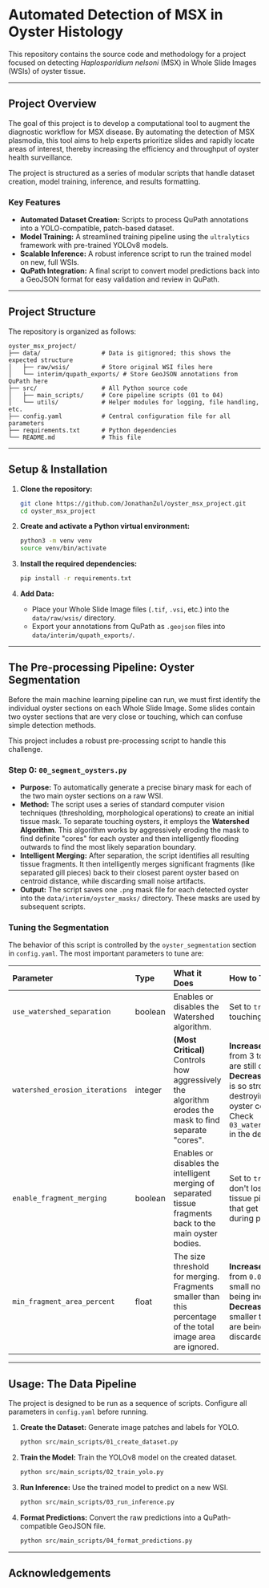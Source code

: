 # Automated Detection of MSX in Oyster Histology

This repository contains the source code and methodology for a project focused on detecting _Haplosporidium nelsoni_ (MSX) in Whole Slide Images (WSIs) of oyster tissue.

---

## Project Overview

The goal of this project is to develop a computational tool to augment the diagnostic workflow for MSX disease. By automating the detection of MSX plasmodia, this tool aims to help experts prioritize slides and rapidly locate areas of interest, thereby increasing the efficiency and throughput of oyster health surveillance.

The project is structured as a series of modular scripts that handle dataset creation, model training, inference, and results formatting.

### Key Features

- **Automated Dataset Creation:** Scripts to process QuPath annotations into a YOLO-compatible, patch-based dataset.
- **Model Training:** A streamlined training pipeline using the `ultralytics` framework with pre-trained YOLOv8 models.
- **Scalable Inference:** A robust inference script to run the trained model on new, full WSIs.
- **QuPath Integration:** A final script to convert model predictions back into a GeoJSON format for easy validation and review in QuPath.

---

## Project Structure

The repository is organized as follows:

```
oyster_msx_project/
├── data/                 # Data is gitignored; this shows the expected structure
│   ├── raw/wsis/         # Store original WSI files here
│   └── interim/qupath_exports/ # Store GeoJSON annotations from QuPath here
├── src/                  # All Python source code
│   ├── main_scripts/     # Core pipeline scripts (01 to 04)
│   └── utils/            # Helper modules for logging, file handling, etc.
├── config.yaml           # Central configuration file for all parameters
├── requirements.txt      # Python dependencies
└── README.md             # This file
```

---

## Setup & Installation

1. **Clone the repository:**

   ```bash
   git clone https://github.com/JonathanZul/oyster_msx_project.git
   cd oyster_msx_project
   ```

2. **Create and activate a Python virtual environment:**

   ```bash
   python3 -m venv venv
   source venv/bin/activate
   ```

3. **Install the required dependencies:**

   ```bash
   pip install -r requirements.txt
   ```

4. **Add Data:**
   - Place your Whole Slide Image files (`.tif`, `.vsi`, etc.) into the `data/raw/wsis/` directory.
   - Export your annotations from QuPath as `.geojson` files into `data/interim/qupath_exports/`.

---

## The Pre-processing Pipeline: Oyster Segmentation

Before the main machine learning pipeline can run, we must first identify the individual oyster sections on each Whole Slide Image. Some slides contain two oyster sections that are very close or touching, which can confuse simple detection methods.

This project includes a robust pre-processing script to handle this challenge.

### Step 0: `00_segment_oysters.py`

- **Purpose:** To automatically generate a precise binary mask for each of the two main oyster sections on a raw WSI.
- **Method:** The script uses a series of standard computer vision techniques (thresholding, morphological operations) to create an initial tissue mask. To separate touching oysters, it employs the **Watershed Algorithm**. This algorithm works by aggressively eroding the mask to find definite "cores" for each oyster and then intelligently flooding outwards to find the most likely separation boundary.
- **Intelligent Merging:** After separation, the script identifies all resulting tissue fragments. It then intelligently merges significant fragments (like separated gill pieces) back to their closest parent oyster based on centroid distance, while discarding small noise artifacts.
- **Output:** The script saves one `.png` mask file for each detected oyster into the `data/interim/oyster_masks/` directory. These masks are used by subsequent scripts.

### Tuning the Segmentation

The behavior of this script is controlled by the `oyster_segmentation` section in `config.yaml`. The most important parameters to tune are:

| Parameter                      | Type    | What it Does                                                                                                | How to Tune It                                                                                                                                                                                                                           |
| :----------------------------- | :------ | :---------------------------------------------------------------------------------------------------------- | :--------------------------------------------------------------------------------------------------------------------------------------------------------------------------------------------------------------------------------------- |
| `use_watershed_separation`     | boolean | Enables or disables the Watershed algorithm.                                                                | Set to `true` for slides with touching oysters.                                                                                                                                                                                          |
| `watershed_erosion_iterations` | integer | **(Most Critical)** Controls how aggressively the algorithm erodes the mask to find separate "cores".       | **Increase** this value (e.g., from 3 to 6) if the oysters are still connected. **Decrease** it if the erosion is so strong that it's destroying one of the oyster cores entirely. Check `03_watershed_markers.png` in the debug output. |
| `enable_fragment_merging`      | boolean | Enables or disables the intelligent merging of separated tissue fragments back to the main oyster bodies.   | Set to `true` to ensure you don't lose important tissue pieces (like gills) that get disconnected during processing.                                                                                                                     |
| `min_fragment_area_percent`    | float   | The size threshold for merging. Fragments smaller than this percentage of the total image area are ignored. | **Increase** this value (e.g., from `0.001` to `0.005`) if small noise artifacts are being incorrectly merged. **Decrease** it if legitimate, smaller tissue fragments are being incorrectly discarded.                                  |

---

## Usage: The Data Pipeline

The project is designed to be run as a sequence of scripts. Configure all parameters in `config.yaml` before running.

1. **Create the Dataset:** Generate image patches and labels for YOLO.

   ```bash
   python src/main_scripts/01_create_dataset.py
   ```

2. **Train the Model:** Train the YOLOv8 model on the created dataset.

   ```bash
   python src/main_scripts/02_train_yolo.py
   ```

3. **Run Inference:** Use the trained model to predict on a new WSI.

   ```bash
   python src/main_scripts/03_run_inference.py
   ```

4. **Format Predictions:** Convert the raw predictions into a QuPath-compatible GeoJSON file.

   ```bash
   python src/main_scripts/04_format_predictions.py
   ```

---

## Acknowledgements
